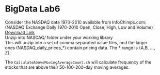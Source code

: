 BigData Lab6
=======
Consider the NASDAQ data 1970-2010 available from InfoChimps.com:   
(NASDAQ Exchange Daily 1970-2010 Open, Close, High, Low and Volume)   
[Download Link](http://www.infochimps.com/datasets/nasdaq-exchange-daily-1970-2010-open-close-high-low-and-volume)   
Unzip into NASDAQ/ folder under your working library   
This will unzip into a set of comma separated value files, and the larger ones (NASDAQ_daily_prices_*) contain pricing data.  The * range is {A,B, …, Z}.   

The `CalculateAboveMovingAverageCount.sh` will calculate frequency of the stocks that are above their 50-100-200-day moving averages.
